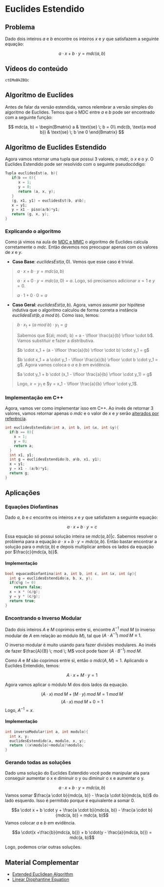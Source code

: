 # Euclides Estendido

## Problema
Dado dois inteiros $a$ e $b$ encontre os inteiros $x$ e $y$ que satisfazem a seguinte equação:

$$a \cdot x + b \cdot y = mdc(a, b)$$

## Vídeos do conteúdo

```youtube
ctEMoBkZBQc
```

## Algoritmo de Euclides
Antes de falar da versão estendida, vamos relembrar a versão simples do algoritmo de Euclides. Temos que o MDC entre $a$ e $b$ pode ser encontrado com a seguinte função:

$$
mdc(a, b) = 
\begin{Bmatrix}
a                                  & \text{se} \; b = 0\\  
mdc(b, \text{a mod b}) & \text{se} \; b \ne 0
\end{Bmatrix}
$$

## Algoritmo de Euclides Estendido

Agora vamos retornar uma tupla que possui 3 valores, o $mdc$, o $x$ e o $y$. O Euclides Estendido pode ser resolvido com o seguinte pseudocódigo:
 
```cpp
Tupla euclidesEst(a, b){
   if(b == 0){
      x = 1;
      y = 0;
      return (a, x, y);
   }
   (g, x1, y1) = euclidesEst(b, a%b);
   x = y1;
   y = x1 - piso(a/b)*y1;
   return (g, x, y);
}
```

### Explicando o algoritmo
Como já vimos na aula de [MDC e MMC](/conteudos/matematica/mdc-e-mmc) o algoritmo de Euclides calcula corretamente o $mdc$. Então devemos nos preocupar apenas com os valores de $x$ e $y$.

- **Caso Base**: $euclidesEst(a, 0)$. Vemos que esse caso é trivial. 
> $a \cdot x + b \cdot y = mdc(a, b)$
> 
> $a \cdot x + 0 \cdot y = mdc(a, 0) = a$. Logo, só precisamos adicionar $x=1$ e $y=0$.
>
>  $a \cdot 1 + 0 \cdot 0 = a$

- **Caso Geral**: $euclidesEst(a, b)$. Agora, vamos assumir por hipótese indutiva que o algoritmo calculou de forma correta a instância $euclidesEst(b, a\; mod\; b)$. Como isso, temos:
> $b \cdot x_1 + (a\; mod\; b) \cdot y_1 = g$
>
> Sabemos que $(a\; mod\; b) = a - \lfloor \frac{a}{b} \rfloor \cdot b$. Vamos substituir e fazer a distributiva.
>
> $b \cdot x_1 + (a - \lfloor \frac{a}{b} \rfloor \cdot b) \cdot y_1 = g$
>
> $b \cdot x_1 + a \cdot y_1 - \lfloor \frac{a}{b} \rfloor \cdot b \cdot y_1 = g$. Agora vamos coloca o $a$ e $b$ em evidência.
>
> $a \cdot y_1 + b \cdot (x_1  - \lfloor \frac{a}{b} \rfloor \cdot y_1) = g$
>
> Logo, $x = y_1$ e $y = x_1  - \lfloor \frac{a}{b} \rfloor \cdot y_1$.

### Implementação em C++
Agora, vamos ver como implementar isso em C++. Ao invés de retornar 3 valores, vamos retornar apenas o $mdc$ e o valor de $x$ e $y$ serão [alterados por referência](https://pt.wikibooks.org/wiki/Programar_em_C%2B%2B/Refer%C3%AAncias_de_dados). 

```cpp
int euclidesEstendido(int a, int b, int &x, int &y){
  if(b == 0){
    x = 1;
    y = 0;
    return a;
  }
  int x1, y1;
  int g = euclidesEstendido(b, a%b, x1, y1);
  x = y1;
  y = x1 - (a/b)*y1;
  return g;
}
```

## Aplicações

### Equações Diofantinas
Dado $a$, $b$ e $c$ encontre os inteiros $x$ e $y$ que satisfazem a seguinte equação:

$$a \cdot x + b \cdot y = c$$

Essa equação só possui solução inteira se $mdc(a, b) | c$. Sabemos resolver o problema para a equação $a \cdot x + b \cdot y = mdc(a, b)$. Então bastar encontrar a solução para o $mdc(a, b)$ e depois multiplicar ambos os lados da equação por $\frac{c}{mdc(a, b)}$.

#### Implementação

```cpp
bool equacaoDiofantina(int a, int b, int c, int &x, int &y){
  int g = euclidesEstendido(a, b, x, y);
  if(c%g != 0)
    return false;
  x = x * (c/g);
  y = y * (c/g);
  return true;
}
```
### Encontrando o Inverso Modular

Dado dois inteiros $A$ e $M$ coprimos entre si, encontre $A^{-1}\; mod \; M$ (o inverso modular de $A$ em relação ao módulo $M$), tal que $(A \cdot A^{-1}) \; mod \; M \equiv 1$. 

O inverso modular é muito usando para fazer divisões modulares. Ao invés de fazer $\frac{A}{B}  \; mod \; M$ você pode fazer $(A \cdot B^{-1}) \; mod \; M$.

Como $A$ e $M$ são coprimos entre si, então o $mdc(A, M) = 1$. Aplicando o Euclides Entendido, temos:

$$A \cdot x + M \cdot y = 1$$

Agora vamos aplicar o módulo M dos dois lados da equação.

$$(A \cdot x) \; mod \; M + (M \cdot y) \; mod \; M = 1 \; mod \; M$$
$$(A \cdot x) \; mod \; M + 0 = 1$$
Logo, $A^{-1} = x$.

#### Implementação

```cpp
int inversoModular(int a, int modulo){
  int x, y;
  euclidesEstendido(a, modulo, x, y);
  return ((x%modulo)+modulo)%modulo;
}
```
### Gerando todas as soluções
Dado uma solução do Euclides Estendido você pode manipular ela para conseguir aumentar o x e diminuir o y ou diminuir o x e aumentar o y. 

$$a \cdot x + b \cdot y = mdc(a, b)$$
Vamos somar $\frac{a \cdot b}{mdc(a, b)} - \frac{a \cdot b}{mdc(a, b)}$ do lado esquerdo. Isso é permitido porque é equivalente a somar 0.

$$a \cdot x + b \cdot y + \frac{a \cdot b}{mdc(a, b)} - \frac{a \cdot b}{mdc(a, b)} = mdc(a, b)$$
Vamos colocar $a$ e $b$ em evidência.

$$a \cdot(x +\frac{b}{mdc(a, b)}) + b \cdot(y - \frac{a}{mdc(a, b)}) = mdc(a, b)$$

Logo, podemos criar outras soluções.

## Material Complementar
- [Extended Euclidean Algorithm](https://cp-algorithms.com/algebra/extended-euclid-algorithm.html)
- [Linear Diophantine Equation](https://cp-algorithms.com/algebra/linear-diophantine-equation.html)